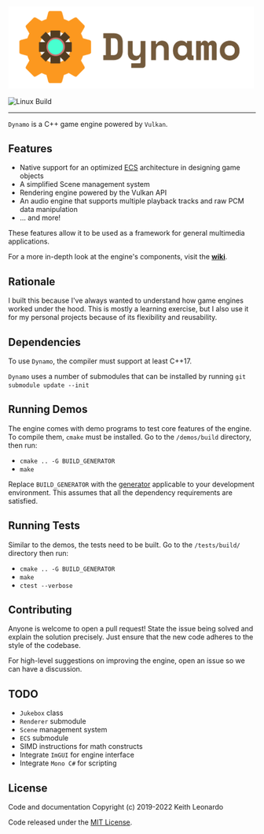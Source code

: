 <img src="./media/logo.png" alt="Dynamo Engine" width="500"/>

![Linux Build](https://github.com/SirBob01/Dynamo-Engine/actions/workflows/linux.yml/badge.svg)

---

`Dynamo` is a C++ game engine powered by `Vulkan`.

## Features

- Native support for an optimized [ECS](https://en.wikipedia.org/wiki/Entity_component_system) architecture in designing game objects
- A simplified Scene management system
- Rendering engine powered by the Vulkan API
- An audio engine that supports multiple playback tracks and raw PCM data manipulation
- ... and more!

These features allow it to be used as a framework for general multimedia applications.

For a more in-depth look at the engine's components, visit the [**wiki**](https://github.com/SirBob01/Dynamo-Engine/wiki).

## Rationale

I built this because I've always wanted to understand how game engines worked under the hood. This is mostly a learning exercise, but I also use it for my personal projects because of its flexibility and reusability.

## Dependencies

To use `Dynamo`, the compiler must support at least C++17.

`Dynamo` uses a number of submodules that can be installed by running `git submodule update --init`

## Running Demos

The engine comes with demo programs to test core features of the engine. To compile them, `cmake` must be installed. Go to the `/demos/build` directory, then run:

- `cmake .. -G BUILD_GENERATOR`
- `make`

Replace `BUILD_GENERATOR` with the [generator](https://cmake.org/cmake/help/v3.2/manual/cmake-generators.7.html) applicable to your development environment. This assumes that all the dependency requirements are satisfied.

## Running Tests

Similar to the demos, the tests need to be built. Go to the `/tests/build/` directory then run:

- `cmake .. -G BUILD_GENERATOR`
- `make`
- `ctest --verbose`

## Contributing

Anyone is welcome to open a pull request! State the issue being solved and explain the solution precisely. Just ensure that the new code adheres to the style of the codebase.

For high-level suggestions on improving the engine, open an issue so we can have a discussion.

## TODO

- `Jukebox` class
- `Renderer` submodule
- `Scene` management system
- `ECS` submodule
- SIMD instructions for math constructs
- Integrate `ImGUI` for engine interface
- Integrate `Mono C#` for scripting

## License

Code and documentation Copyright (c) 2019-2022 Keith Leonardo

Code released under the [MIT License](https://choosealicense.com/licenses/mit/).
